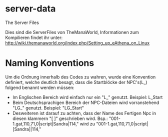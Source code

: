 server-data
===========

The Server Files

Dies sind die ServerFiles von TheManaWorld,
Informationen zum Kompilieren findet ihr unter: http://wiki.themanaworld.org/index.php/Setting_up_eAthena_on_Linux

Naming Konventions
==================

Um die Ordnung innerhalb des Codes zu wahren, wurde eine Konvention definiert,
welche deutlich besagt, dass die Startblöcke der NPC's(L_) folgend benannt werden
müssen:
   * Im Englischen Bereich wird einfach nur ein "L_" genutzt. Beispiel: L_Start
   * Beim Deutschsprachigen Bereich der NPC-Dateien wird vorranstehend "LG_" genutzt. Beispiel: "LG_Start"
   * Desweiteren ist darauf zu achten, dass der Name des Fertigen Npc in diesen klammern
    "[ ]" geschrieben wird. Bsp.: "001-1.gat,110,71,0|script|Sandra|114,"  wird zu  "001-1.gat,110,71,0|script|[Sandra]|114,"
